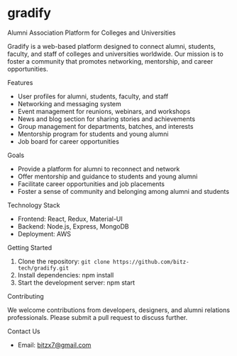 # gradify
Alumni Association Platform for Colleges and Universities

Gradify is a web-based platform designed to connect alumni, students, faculty, and staff of colleges and universities worldwide. Our mission is to foster a community that promotes networking, mentorship, and career opportunities.

Features

- User profiles for alumni, students, faculty, and staff
- Networking and messaging system
- Event management for reunions, webinars, and workshops
- News and blog section for sharing stories and achievements
- Group management for departments, batches, and interests
- Mentorship program for students and young alumni
- Job board for career opportunities

Goals

- Provide a platform for alumni to reconnect and network
- Offer mentorship and guidance to students and young alumni
- Facilitate career opportunities and job placements
- Foster a sense of community and belonging among alumni and students

Technology Stack

- Frontend: React, Redux, Material-UI
- Backend: Node.js, Express, MongoDB
- Deployment: AWS

Getting Started

1. Clone the repository: ```git clone https://github.com/bitz-tech/gradify.git```
2. Install dependencies: npm install
3. Start the development server: npm start

Contributing

We welcome contributions from developers, designers, and alumni relations professionals. Please submit a pull request to discuss further.

Contact Us

- Email: [bitzx7@gmail.com](mailto:bitzx7@gmail.com)